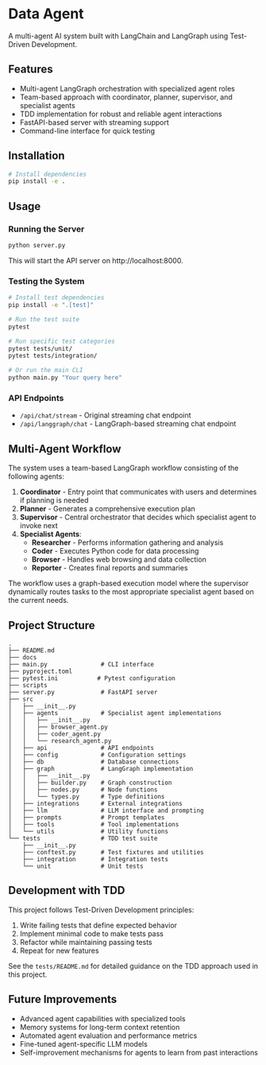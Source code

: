 # Data Agent

A multi-agent AI system built with LangChain and LangGraph using Test-Driven Development.

## Features

- Multi-agent LangGraph orchestration with specialized agent roles
- Team-based approach with coordinator, planner, supervisor, and specialist agents
- TDD implementation for robust and reliable agent interactions
- FastAPI-based server with streaming support
- Command-line interface for quick testing

## Installation

```bash
# Install dependencies
pip install -e .
```

## Usage

### Running the Server

```bash
python server.py
```

This will start the API server on http://localhost:8000.

### Testing the System

```bash
# Install test dependencies
pip install -e ".[test]"

# Run the test suite
pytest

# Run specific test categories
pytest tests/unit/
pytest tests/integration/

# Or run the main CLI
python main.py "Your query here"
```

### API Endpoints

- `/api/chat/stream` - Original streaming chat endpoint
- `/api/langgraph/chat` - LangGraph-based streaming chat endpoint

## Multi-Agent Workflow

The system uses a team-based LangGraph workflow consisting of the following agents:

1. **Coordinator** - Entry point that communicates with users and determines if planning is needed
2. **Planner** - Generates a comprehensive execution plan
3. **Supervisor** - Central orchestrator that decides which specialist agent to invoke next
4. **Specialist Agents**:
   - **Researcher** - Performs information gathering and analysis
   - **Coder** - Executes Python code for data processing
   - **Browser** - Handles web browsing and data collection
   - **Reporter** - Creates final reports and summaries

The workflow uses a graph-based execution model where the supervisor dynamically routes tasks to the most appropriate specialist agent based on the current needs.

## Project Structure

```
.
├── README.md
├── docs
├── main.py               # CLI interface
├── pyproject.toml
├── pytest.ini           # Pytest configuration
├── scripts
├── server.py             # FastAPI server
├── src
│   ├── __init__.py
│   ├── agents            # Specialist agent implementations
│   │   ├── __init__.py
│   │   ├── browser_agent.py
│   │   ├── coder_agent.py
│   │   └── research_agent.py
│   ├── api               # API endpoints
│   ├── config            # Configuration settings
│   ├── db                # Database connections
│   ├── graph             # LangGraph implementation
│   │   ├── __init__.py
│   │   ├── builder.py    # Graph construction
│   │   ├── nodes.py      # Node functions
│   │   └── types.py      # Type definitions
│   ├── integrations      # External integrations
│   ├── llm               # LLM interface and prompting
│   ├── prompts           # Prompt templates
│   ├── tools             # Tool implementations
│   └── utils             # Utility functions
└── tests                 # TDD test suite
    ├── __init__.py
    ├── conftest.py       # Test fixtures and utilities
    ├── integration       # Integration tests
    └── unit              # Unit tests
```

## Development with TDD

This project follows Test-Driven Development principles:

1. Write failing tests that define expected behavior
2. Implement minimal code to make tests pass
3. Refactor while maintaining passing tests
4. Repeat for new features

See the `tests/README.md` for detailed guidance on the TDD approach used in this project.

## Future Improvements

- Advanced agent capabilities with specialized tools
- Memory systems for long-term context retention
- Automated agent evaluation and performance metrics
- Fine-tuned agent-specific LLM models
- Self-improvement mechanisms for agents to learn from past interactions
